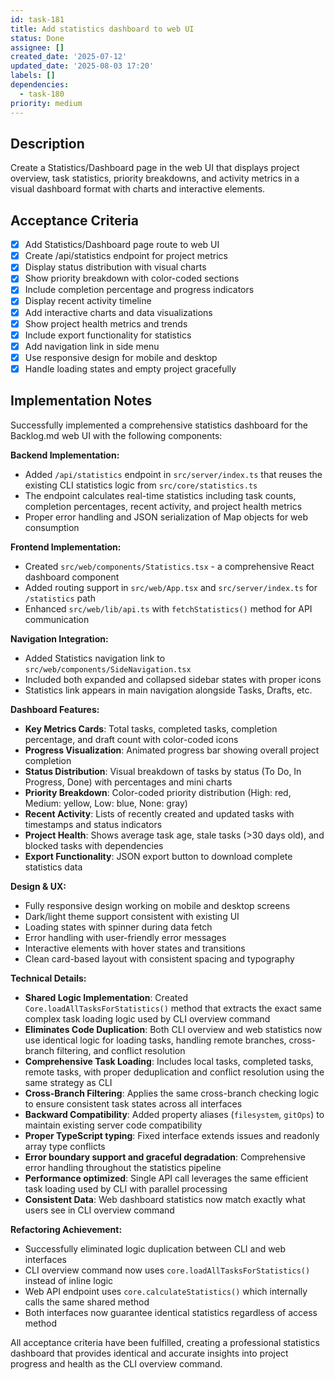 ```yaml
---
id: task-181
title: Add statistics dashboard to web UI
status: Done
assignee: []
created_date: '2025-07-12'
updated_date: '2025-08-03 17:20'
labels: []
dependencies:
  - task-180
priority: medium
---
```


## Description

Create a Statistics/Dashboard page in the web UI that displays project overview, task statistics, priority breakdowns, and activity metrics in a visual dashboard format with charts and interactive elements.

## Acceptance Criteria

- [x] Add Statistics/Dashboard page route to web UI
- [x] Create /api/statistics endpoint for project metrics
- [x] Display status distribution with visual charts
- [x] Show priority breakdown with color-coded sections
- [x] Include completion percentage and progress indicators
- [x] Display recent activity timeline
- [x] Add interactive charts and data visualizations
- [x] Show project health metrics and trends
- [x] Include export functionality for statistics
- [x] Add navigation link in side menu
- [x] Use responsive design for mobile and desktop
- [x] Handle loading states and empty project gracefully

## Implementation Notes

Successfully implemented a comprehensive statistics dashboard for the Backlog.md web UI with the following components:

**Backend Implementation:**
- Added `/api/statistics` endpoint in `src/server/index.ts` that reuses the existing CLI statistics logic from `src/core/statistics.ts`
- The endpoint calculates real-time statistics including task counts, completion percentages, recent activity, and project health metrics
- Proper error handling and JSON serialization of Map objects for web consumption

**Frontend Implementation:**
- Created `src/web/components/Statistics.tsx` - a comprehensive React dashboard component
- Added routing support in `src/web/App.tsx` and `src/server/index.ts` for `/statistics` path
- Enhanced `src/web/lib/api.ts` with `fetchStatistics()` method for API communication

**Navigation Integration:**
- Added Statistics navigation link to `src/web/components/SideNavigation.tsx` 
- Included both expanded and collapsed sidebar states with proper icons
- Statistics link appears in main navigation alongside Tasks, Drafts, etc.

**Dashboard Features:**
- **Key Metrics Cards**: Total tasks, completed tasks, completion percentage, and draft count with color-coded icons
- **Progress Visualization**: Animated progress bar showing overall project completion
- **Status Distribution**: Visual breakdown of tasks by status (To Do, In Progress, Done) with percentages and mini charts
- **Priority Breakdown**: Color-coded priority distribution (High: red, Medium: yellow, Low: blue, None: gray)
- **Recent Activity**: Lists of recently created and updated tasks with timestamps and status indicators
- **Project Health**: Shows average task age, stale tasks (>30 days old), and blocked tasks with dependencies
- **Export Functionality**: JSON export button to download complete statistics data

**Design & UX:**
- Fully responsive design working on mobile and desktop screens
- Dark/light theme support consistent with existing UI
- Loading states with spinner during data fetch
- Error handling with user-friendly error messages
- Interactive elements with hover states and transitions
- Clean card-based layout with consistent spacing and typography

**Technical Details:**
- **Shared Logic Implementation**: Created `Core.loadAllTasksForStatistics()` method that extracts the exact same complex task loading logic used by CLI overview command
- **Eliminates Code Duplication**: Both CLI overview and web statistics now use identical logic for loading tasks, handling remote branches, cross-branch filtering, and conflict resolution
- **Comprehensive Task Loading**: Includes local tasks, completed tasks, remote tasks, with proper deduplication and conflict resolution using the same strategy as CLI
- **Cross-Branch Filtering**: Applies the same cross-branch checking logic to ensure consistent task states across all interfaces
- **Backward Compatibility**: Added property aliases (`filesystem`, `gitOps`) to maintain existing server code compatibility
- **Proper TypeScript typing**: Fixed interface extends issues and readonly array type conflicts
- **Error boundary support and graceful degradation**: Comprehensive error handling throughout the statistics pipeline
- **Performance optimized**: Single API call leverages the same efficient task loading used by CLI with parallel processing
- **Consistent Data**: Web dashboard statistics now match exactly what users see in CLI overview command

**Refactoring Achievement:**
- Successfully eliminated logic duplication between CLI and web interfaces
- CLI overview command now uses `core.loadAllTasksForStatistics()` instead of inline logic
- Web API endpoint uses `core.calculateStatistics()` which internally calls the same shared method
- Both interfaces now guarantee identical statistics regardless of access method

All acceptance criteria have been fulfilled, creating a professional statistics dashboard that provides identical and accurate insights into project progress and health as the CLI overview command.
